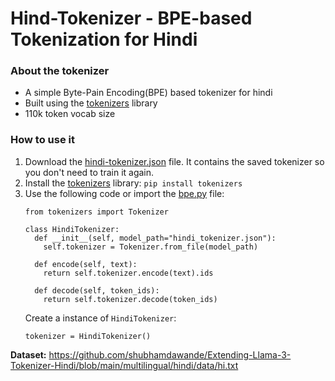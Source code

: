 # Hind-Tokenizer - BPE-based Tokenization for Hindi

### About the tokenizer
- A simple Byte-Pain Encoding(BPE) based tokenizer for hindi
- Built using the [tokenizers](https://huggingface.co/docs/tokenizers/en/quicktour) library
- 110k token vocab size

### How to use it
1. Download the [hindi-tokenizer.json](https://github.com/angkul07/hindi-tokenizer/blob/main/hindi_tokenizer.json) file. It contains the saved tokenizer so you don't need to train it again.
2. Install the [tokenizers](https://huggingface.co/docs/tokenizers/en/installation) library: `pip install tokenizers`
3. Use the following code or import the [bpe.py](https://github.com/angkul07/hindi-tokenizer/blob/main/bpe.py) file:
   ```
   from tokenizers import Tokenizer

   class HindiTokenizer:
     def __init__(self, model_path="hindi_tokenizer.json"):
       self.tokenizer = Tokenizer.from_file(model_path)

     def encode(self, text):
       return self.tokenizer.encode(text).ids

     def decode(self, token_ids):
       return self.tokenizer.decode(token_ids)
   ```
   Create a instance of `HindiTokenizer`:
   ```
   tokenizer = HindiTokenizer()
   ```

**Dataset:** https://github.com/shubhamdawande/Extending-Llama-3-Tokenizer-Hindi/blob/main/multilingual/hindi/data/hi.txt
